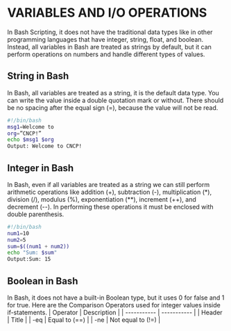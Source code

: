 # VARIABLES AND I/O OPERATIONS
In Bash Scripting, it does not have the traditional data types like in other programming languages that have integer, string, float, and boolean. Instead, all variables in Bash are treated as strings by default, but it can perform operations on numbers and handle different types of values. 

## String in Bash 
In Bash, all variables are treated as a string, it is the default data type. You can write the value inside a double quotation mark or without. There should be no spacing after the equal sign (=), because the value will not be read. 

```bash
#!/bin/bash
msg1=Welcome to
org=”CNCP!”
echo $msg1 $org
Output: Welcome to CNCP!
```
## Integer in Bash 
In Bash, even if all variables are treated as a string we can still perform arithmetic operations like addition (+), subtraction (-), multiplication (*), division (/), modulus (%), exponentiation (**), increment (++), and decrement (--). In performing these operations it must be enclosed with double parenthesis.

```bash
#!/bin/bash
num1=10
num2=5
sum=$((num1 + num2))  
echo "Sum: $sum"
Output:Sum: 15
```
## Boolean in Bash
In Bash, it does not have a built-in Boolean type, but it uses 0 for false and 1 for true. 
Here are the Comparison Operators used for integer values inside if-statements.
| Operator | Description |
| ----------- | ----------- |
| Header | Title |
| -eq | Equal to (==) |
| -ne | Not equal to (!=) |



